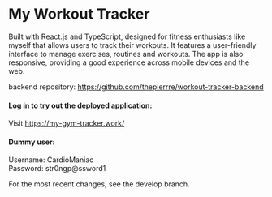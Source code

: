 # My Workout Tracker

Built with React.js and TypeScript, designed for fitness enthusiasts like myself that allows users to track their workouts. It features a user-friendly interface to manage exercises, routines and workouts. The app is also responsive, providing a good experience across mobile devices and the web.

backend repository: https://github.com/thepierrre/workout-tracker-backend

#### Log in to try out the deployed application:

Visit https://my-gym-tracker.work/ <br />

#### Dummy user:

Username: CardioManiac <br />
Password: str0ngp@ssword1

For the most recent changes, see the develop branch.
